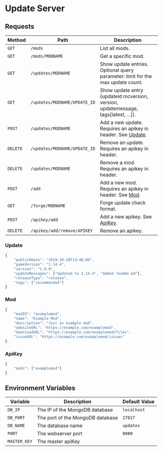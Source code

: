 # Update Server

## Requests

| Method   | Path                         | Description                                                                        |
| -------- | ---------------------------- | ---------------------------------------------------------------------------------- |
| `GET`    | `/mods`                      | List all mods.                                                                     |
| `GET`    | `/mods/MODNAME`              | Get a specific mod.                                                                |
| `GET`    | `/updates/MODNAME`           | Show update entries. Optional query parameter: limit for the max update count.     |
| `GET`    | `/updates/MODNAME/UPDATE_ID` | Show update entry (updateid mcversion, version, updatemessage, tags[latest, ...]). |
| `POST`   | `/updates/MODNAME`           | Add a new update. Requires an apikey in header. See [Update](#update).             |
| `DELETE` | `/updates/MODNAME/UPDATE_ID` | Remove an update. Requires an apikey in header.                                    |
| `DELETE` | `/updates/MODNAME`           | Remove a mod. Requires an apikey in header.                                        |
| `POST`   | `/add`                       | Add a new mod. Requires an apikey in header. See [Mod](#mod).                      |
| `GET`    | `/forge/MODNAME`             | Forge update check format.                                                         |
| `POST`   | `/apikey/add`                | Add a new apikey. See [ApiKey](#apikey).                                           |
| `DELETE` | `/apikey/add/remove/APIKEY`  | Remove an apikey.                                                                  |

### Update

```js
{
	"publishDate": "2019-10-10T14:48:00",                               // The publishing date (used to order the updates).
	"gameVersion": "1.14.4",                                            // The game version.
	"version": "1.0.0",                                                 // The mod version.
	"updateMessages": ["Updated to 1.14.4", "Added readme.md"],         // The update messages (Changelog etc.).
	"releaseType": "release",                                           // The release type [alpha, beta, release]. Default value: "release".
	"tags": ["recommended"]                                             // Additional tags e.g. recommended.
}
```

### Mod

```js
{
	"modID": "examplemod",                                              // The mod ID (used to identify the mod)
	"name": "Example Mod",                                              // The name of the mod
	"description": "Just an example mod",                               // The mod description
	"websiteURL": "https://example.com/examplemod",                     // The URL to the mods website
	"downloadURL": "https://example.com/examplemod/files",              // The URL to the mods download page
	"issueURL": "https://example.com/examplemod/issues"                 // The issue tracker url of this mod
}
```

### ApiKey

```js
{
	"mods": ["examplemod"]                                          	// The mods that this key has access to ("*" for every mod)
}
```

## Environment Variables

| Variable     | Description                      | Default Value |
| ------------ | -------------------------------- | ------------- |
| `DB_IP`      | The IP of the MongoDB database   | `localhost`   |
| `DB_PORT`    | The port of the MongoDB database | `27017`       |
| `DB_NAME`    | The database name                | `updates`     |
| `PORT`       | The webserver port               | `8080`        |
| `MASTER_KEY` | The master apiKey                |               |
